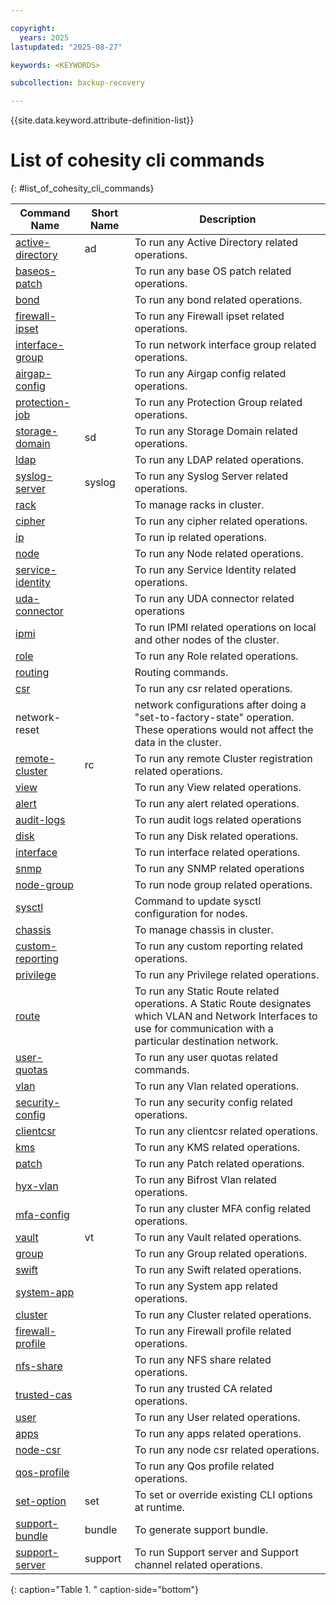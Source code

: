 ```yaml
---

copyright:
  years: 2025
lastupdated: "2025-08-27"

keywords: <KEYWORDS>

subcollection: backup-recovery

---
```


{{site.data.keyword.attribute-definition-list}}

# List of cohesity cli commands
{: #list_of_cohesity_cli_commands}

  
| Command Name | Short Name | Description |
| --- | --- | --- |
| [active-directory](Operations/active-directory.htm) | ad  | To run any Active Directory related operations. |
| [baseos-patch](Operations/baseos-patch.htm) |     | To run any base OS patch related operations. |
| [bond](Operations/bond.htm) |     | To run any bond related operations. |
| [firewall-ipset](Operations/firewall-ipset.htm) |     | To run any Firewall ipset related operations. |
| [interface-group](Operations/interface-group.htm) |     | To run network interface group related operations. |
| [airgap-config](Operations/airgap-config.htm) |     | To run any Airgap config related operations. |
| [protection-job](Operations/protection-job.htm) |     | To run any Protection Group related operations. |
| [storage-domain](Operations/storage-domain.htm) | sd  | To run any Storage Domain related operations. |
| [ldap](Operations/ldap.htm) |     | To run any LDAP related operations. |
| [syslog-server](Operations/syslog-server.htm) | syslog | To run any Syslog Server related operations. |
| [rack](Operations/rack.htm) |     | To manage racks in cluster. |
| [cipher](Operations/cipher.htm) |     | To run any cipher related operations. |
| [ip](Operations/ip.htm) |     | To run ip related operations. |
| [node](Operations/node.htm) |     | To run any Node related operations. |
| [service-identity](Operations/service-identity.htm) |     | To run any Service Identity related operations. |
| [uda-connector](Operations/uda-connector.htm) |     | To run any UDA connector related operations |
| [ipmi](Operations/ipmi.htm) |     | To run IPMI related operations on local and other nodes of the cluster. |
| [role](Operations/role.htm) |     | To run any Role related operations. |
| [routing](Operations/routing.htm) |     | Routing commands. |
| [csr](Operations/csr.htm) |     | To run any csr related operations. |
| network-reset |     | network configurations after doing a "set-to-factory-state" operation. These operations would not affect the data in the cluster. |
| [remote-cluster](Operations/remote-cluster.htm) | rc  | To run any remote Cluster registration related operations. |
| [view](Operations/view.htm) |     | To run any View related operations. |
| [alert](Operations/alert.htm) |     | To run any alert related operations. |
| [audit-logs](Operations/audit-logs.htm) |     | To run audit logs related operations |
| [disk](Operations/disk.htm) |     | To run any Disk related operations. |
| [interface](Operations/interface.htm) |     | To run interface related operations. |
| [snmp](Operations/snmp.htm) |     | To run any SNMP related operations |
| [node-group](Operations/node-group.htm) |     | To run node group related operations. |
| [sysctl](Operations/sysctl.htm) |     | Command to update sysctl configuration for nodes. |
| [chassis](Operations/chassis.htm) |     | To manage chassis in cluster. |
| [custom-reporting](Operations/custom-reporting.htm) |     | To run any custom reporting related operations. |
| [privilege](Operations/privilege.htm) |     | To run any Privilege related operations. |
| [route](Operations/route.htm) |     | To run any Static Route related operations. A Static Route designates which VLAN and Network Interfaces to use for communication with a particular destination network. |
| [user-quotas](Operations/user-quotas.htm) |     | To run any user quotas related commands. |
| [vlan](Operations/vlan.htm) |     | To run any Vlan related operations. |
| [security-config](Operations/security-config.htm) |     | To run any security config related operations. |
| [clientcsr](Operations/clientcsr.htm) |     | To run any clientcsr related operations. |
| [kms](Operations/kms.htm) |     | To run any KMS related operations. |
| [patch](Operations/patch.htm) |     | To run any Patch related operations. |
| [hyx-vlan](Operations/hyx-vlan.htm) |     | To run any Bifrost Vlan related operations. |
| [mfa-config](Operations/mfa-config.htm) |     | To run any cluster MFA config related operations. |
| [vault](Operations/vault.htm) | vt  | To run any Vault related operations. |
| [group](Operations/group.htm) |     | To run any Group related operations. |
| [swift](Operations/swift.htm) |     | To run any Swift related operations. |
| [system-app](Operations/system-app.htm) |     | To run any System app related operations. |
| [cluster](Operations/cluster.htm) |     | To run any Cluster related operations. |
| [firewall-profile](Operations/firewall-profile.htm) |     | To run any Firewall profile related operations. |
| [nfs-share](Operations/nfs-share.htm) |     | To run any NFS share related operations. |
| [trusted-cas](Operations/trusted-cas.htm) |     | To run any trusted CA related operations. |
| [user](Operations/user.htm) |     | To run any User related operations. |
| [apps](Operations/apps.htm) |     | To run any apps related operations. |
| [node-csr](Operations/node-csr.htm) |     | To run any node csr related operations. |
| [qos-profile](Operations/qos-profile.htm) |     | To run any Qos profile related operations. |
| [set-option](Operations/set-option.htm) | set | To set or override existing CLI options at runtime. |
| [support-bundle](Operations/support-bundle.htm) | bundle | To generate support bundle. |
| [support-server](Operations/support-server.htm) | support | To run Support server and Support channel related operations. |
{: caption="Table 1. " caption-side="bottom"}

